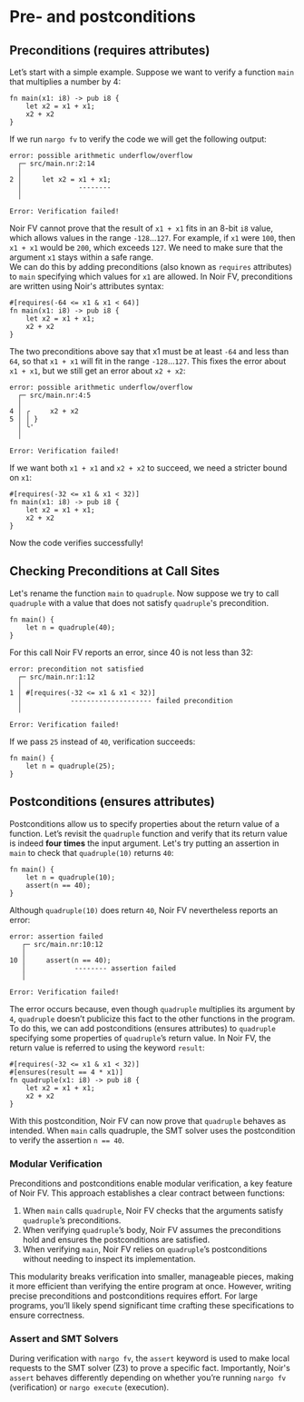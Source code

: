 # Pre- and postconditions

## Preconditions (requires attributes)
Let’s start with a simple example. Suppose we want to verify a function `main` that multiplies a number by 4:

```rust,ignore
fn main(x1: i8) -> pub i8 {
    let x2 = x1 + x1;
    x2 + x2 
}
```

If we run `nargo fv` to verify the code we will get the following output:
```
error: possible arithmetic underflow/overflow
  ┌─ src/main.nr:2:14
  │
2 │     let x2 = x1 + x1;
  │              --------
  │

Error: Verification failed!
```
Noir FV cannot prove that the result of `x1 + x1` fits in an 8-bit `i8` value, which allows values in the range `-128`…`127`. For example, if `x1` were `100`, then `x1 + x1` would be `200`, which exceeds `127`. We need to make sure that the argument `x1` stays within a safe range.  
We can do this by adding preconditions (also known as `requires` attributes) to `main` specifying which values for `x1` are allowed. In Noir FV, preconditions are written using Noir's attributes syntax:
```rust,ignore
#[requires(-64 <= x1 & x1 < 64)]
fn main(x1: i8) -> pub i8 {
    let x2 = x1 + x1;
    x2 + x2 
}
```
The two preconditions above say that x1 must be at least `-64` and less than `64`, so that `x1 + x1` will fit in the range `-128`…`127`. This fixes the error about `x1 + x1`, but we still get an error about `x2 + x2`:
```
error: possible arithmetic underflow/overflow
  ┌─ src/main.nr:4:5
  │  
4 │ ╭     x2 + x2
5 │ │ }
  │ ╰'
  │  

Error: Verification failed!
```
If we want both `x1 + x1` and `x2 + x2` to succeed, we need a stricter bound on `x1`:
```rust,ignore
#[requires(-32 <= x1 & x1 < 32)]
fn main(x1: i8) -> pub i8 {
    let x2 = x1 + x1;
    x2 + x2 
}
```
Now the code verifies successfully!
## Checking Preconditions at Call Sites
Let's rename the function `main` to `quadruple`. Now suppose we try to call `quadruple` with a value that does not satisfy `quadruple`'s precondition.
```rust,ignore
fn main() {
    let n = quadruple(40);
}
```
For this call Noir FV reports an error, since 40 is not less than 32:
```
error: precondition not satisfied
  ┌─ src/main.nr:1:12
  │
1 │ #[requires(-32 <= x1 & x1 < 32)]
  │            -------------------- failed precondition
  │

Error: Verification failed!
```
If we pass `25` instead of `40`, verification succeeds: 
```rust,ignore
fn main() {
    let n = quadruple(25);
}
```
## Postconditions (ensures attributes)

Postconditions allow us to specify properties about the return value of a function. Let’s revisit the `quadruple` function and verify that its return value is indeed **four times** the input argument. Let's try putting an assertion in `main` to check that `quadruple(10)` returns `40`:
```rust,ignore
fn main() {
    let n = quadruple(10);
    assert(n == 40);
}
```
Although `quadruple(10)` does return `40`, Noir FV nevertheless reports an error:
```
error: assertion failed
   ┌─ src/main.nr:10:12
   │
10 │     assert(n == 40);
   │            -------- assertion failed
   │

Error: Verification failed!
```
The error occurs because, even though `quadruple` multiplies its argument by `4`, `quadruple` doesn’t publicize this fact to the other functions in the program. To do this, we can add postconditions (ensures attributes) to `quadruple` specifying some properties of `quadruple`’s return value. In Noir FV, the return value is referred to using the keyword `result`:
```rust,ignore
#[requires(-32 <= x1 & x1 < 32)]
#[ensures(result == 4 * x1)]
fn quadruple(x1: i8) -> pub i8 {
    let x2 = x1 + x1;
    x2 + x2 
}
```
With this postcondition, Noir FV can now prove that `quadruple` behaves as intended. When `main` calls quadruple, the SMT solver uses the postcondition to verify the assertion `n == 40`.
### Modular Verification
Preconditions and postconditions enable modular verification, a key feature of Noir FV. This approach establishes a clear contract between functions:
1. When `main` calls `quadruple`, Noir FV checks that the arguments satisfy `quadruple`’s preconditions.
2. When verifying `quadruple`’s body, Noir FV assumes the preconditions hold and ensures the postconditions are satisfied.
3. When verifying `main`, Noir FV relies on `quadruple`’s postconditions without needing to inspect its implementation.

This modularity breaks verification into smaller, manageable pieces, making it more efficient than verifying the entire program at once. However, writing precise preconditions and postconditions requires effort. For large programs, you’ll likely spend significant time crafting these specifications to ensure correctness.

### Assert and SMT Solvers
During verification with `nargo fv`, the `assert` keyword is used to make local requests to the SMT solver (Z3) to prove a specific fact. Importantly, Noir's `assert` behaves differently depending on whether you’re running `nargo fv` (verification) or `nargo execute` (execution). 
